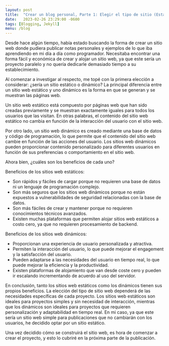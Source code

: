 ```yaml
---
layout: post
title:  "Crear un blog personal, Parte 1: Elegir el tipo de sitio (Estatico vs Dinamico)"
date:   2023-02-26 23:29:00 -0600
tags: [Blogging, Jekyll]
menu: /blog
---
```

Desde hace algún tiempo, había estado buscando la forma de crear un sitio web donde pudiera publicar notas personales y ejemplos de lo que iba aprendiendo en mi día a día como programador. Necesitaba encontrar una forma fácil y económica de crear y alojar un sitio web, ya que este sería un proyecto paralelo y no quería dedicarle demasiado tiempo a su establecimiento.

Al comenzar a investigar al respecto, me topé con la primera elección a considerar: ¿sería un sitio estático o dinámico? La principal diferencia entre un sitio web estático y uno dinámico es la forma en que se generan y se muestran las páginas web.

Un sitio web estático está compuesto por páginas web que han sido creadas previamente y se muestran exactamente iguales para todos los usuarios que las visitan. En otras palabras, el contenido del sitio web estático no cambia en función de la interacción del usuario con el sitio web.

Por otro lado, un sitio web dinámico es creado mediante una base de datos y código de programación, lo que permite que el contenido del sitio web cambie en función de las acciones del usuario. Los sitios web dinámicos pueden proporcionar contenido personalizado para diferentes usuarios en función de sus preferencias o comportamiento en el sitio web.

Ahora bien, ¿cuáles son los beneficios de cada uno?

Beneficios de los sitios web estáticos:

 - Son rápidos y fáciles de cargar porque no requieren una base de datos ni un lenguaje de programación complejo.
 - Son más seguros que los sitios web dinámicos porque no están expuestos a vulnerabilidades de seguridad relacionadas con la base de datos.
 - Son más fáciles de crear y mantener porque no requieren conocimientos técnicos avanzados.
 - Existen muchas plataformas que permiten alojar sitios web estáticos a costo cero, ya que no requieren procesamiento de backend.

Beneficios de los sitios web dinámicos:

 - Proporcionan una experiencia de usuario personalizada y atractiva.
 - Permiten la interacción del usuario, lo que puede mejorar el engagement y la satisfacción del usuario.
 - Pueden adaptarse a las necesidades del usuario en tiempo real, lo que puede mejorar la eficiencia y la productividad.
 - Existen plataformas de alojamiento que van desde coste cero y pueden ir escalando incrementando de acuerdo al uso del servidor.

En conclusión, tanto los sitios web estáticos como los dinámicos tienen sus propios beneficios. La elección del tipo de sitio web dependerá de las necesidades específicas de cada proyecto. Los sitios web estáticos son ideales para proyectos simples y sin necesidad de interacción, mientras que los dinámicos son ideales para proyectos que requieren personalización y adaptabilidad en tiempo real. En mi caso, ya que este sería un sitio web simple para publicaciones que no cambiarán con los usuarios, he decidido optar por un sitio estático.

Una vez decidido cómo se construirá el sitio web, es hora de comenzar a crear el proyecto, y esto lo cubriré en la próxima parte de la publicación.
